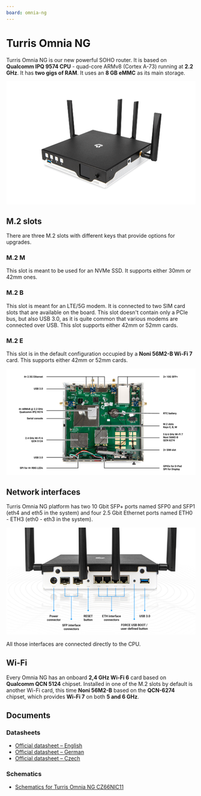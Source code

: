 ```yaml
---
board: omnia-ng
---
```

# Turris Omnia NG

Turris Omnia NG is our new powerful SOHO router. It is based on **Qualcomm IPQ
9574 CPU** - quad-core ARMv8 (Cortex A-73) running at **2.2 GHz**. It has **two
gigs of RAM**. It uses an **8 GB eMMC** as its main storage.

![Turris Omnia NG](omnia-ng.png)

## M.2 slots

There are three M.2 slots with different keys that provide options for upgrades.

### M.2 M

This slot is meant to be used for an NVMe SSD. It supports either 30mm or 42mm ones.

### M.2 B

This slot is meant for an LTE/5G modem. It is connected to two SIM card slots that
are available on the board. This slot doesn't contain only a PCIe bus, but also
USB 3.0, as it is quite common that various modems are connected over USB.
This slot supports either 42mm or 52mm cards.

### M.2 E

This slot is in the default configuration occupied by a **Noni 56M2-B Wi-Fi 7** card. 
This supports either 42mm or 52mm cards.

![Turris Omnia NG insides](omnia-ng-inside.jpg)

## Network interfaces

Turris Omnia NG platform has two 10 Gbit SFP+ ports named SFP0 and SFP1 (eth4
and eth5 in the system) and four 2.5 Gbit Ethernet ports named ETH0 - ETH3 (eth0 -
eth3 in the system).

![Turris Omnia NG ports](omnia-ng-ports.jpg)

All those interfaces are connected directly to the CPU.

## Wi-Fi

Every Omnia NG has an onboard **2,4 GHz Wi-Fi 6** card based on **Qualcomm QCN
5124** chipset. Installed in one of the M.2 slots by default is another Wi-Fi
card, this time **Noni 56M2-B** based on the **QCN-6274** chipset, which provides
**Wi-Fi 7** on both **5 and 6 GHz**.

## Documents

### Datasheets

* [Official datasheet – English](https://static.turris.com/docs/omnia-ng/Turris_Omnia_NG_datasheet_EN.pdf)
* [Official datasheet – German](https://static.turris.com/docs/omnia-ng/Turris_Omnia_NG_datasheet_DE.pdf)
* [Official datasheet – Czech](https://static.turris.com/docs/omnia-ng/Turris_Omnia_NG_datasheet_CS.pdf)

### Schematics

* [Schematics for Turris Omnia NG CZ66NIC11](https://static.turris.com/docs/omnia-ng/CZ66NIC11.pdf)
